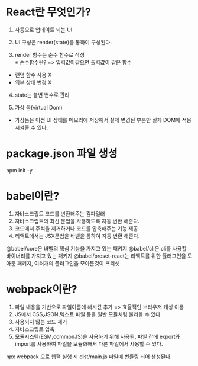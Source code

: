 # React란 무엇인가?

1. 자동으로 업데이트 되는 UI

2. UI 구성은 render(state)를 통하여 구성된다.

3. render 함수는 순수 함수로 작성  
※ 순수함수란? => 입력값이같으면 출력값이 같은 함수
 - 랜덤 함수 사용 X
 - 외부 상태 변경 X

 4. state는 불변 변수로 관리

 5. 가상 돔(virtual Dom)
   - 가상돔은 이전 UI 상태를 메모리에 저장해서 실제 변경된 부분만 실제 DOM에 적용 시켜줄 수 있다.



# package.json 파일 생성
  npm init -y

# babel이란?
 1. 자바스크립트 코드를 변환해주는 컴파일러 
 2. 자바스크립트의 최신 문법을 사용하도록 자동 변환 해준다.
 3. 코드에서 주석을 제거하거나 코드를 압축해주는 기능 제공
 4. 리액트에서는 JSX문법을 바벨을 통하여 자동 변환 해준다.

@babel/core은 바벨의 핵심 기능을 가지고 있는 패키지
@babel/cli은 cli를 사용할 바이너리를 가지고 있는 패키지
@babel/preset-react는 리액트를 위한 플러그인을 모아둔 패키지, 여러개의 플러그인을 모아둔것이 프리셋

# webpack이란?
 1. 파일 내용을 기반으로 파일이름에 해시값 추가 => 효율적인 브라우저 캐싱 이용
 2. JS에서 CSS,JSON,텍스트 파일 등을 일반 모듈처럼 불러올 수 있다.
 3. 사용되지 않는 코드 제거
 4. 자바스크립트 압축
 5. 모듈시스템(ESM,commonJS)을 사용하기 위해 사용됨, 파일 간에 export와 import를 사용하여 파일을 모듈화해서 다른 파일에서 사용할 수 있다.

 
 npx webpack 으로 웹팩 실행 시 dist/main.js 파일에 번들링 되어 생성된다.





 